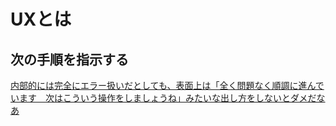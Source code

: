 # UXとは

## 次の手順を指示する

[内部的には完全にエラー扱いだとしても、表面上は「全く問題なく順調に進んでいます　次はこういう操作をしましょうね」みたいな出し方をしないとダメだなあ](https://twitter.com/kazoo04/status/895542895226241024)

